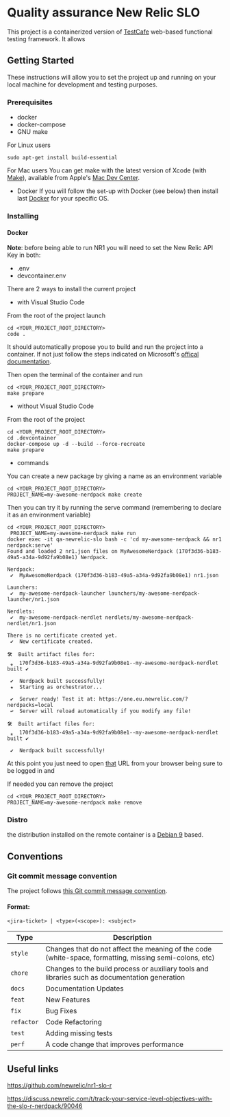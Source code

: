# Quality assurance New Relic SLO

This project is a containerized version of [TestCafe](https://devexpress.github.io/testcafe/documentation/test-api/test-code-structure.html) web-based functional testing framework. It allows 


## Getting Started

These instructions will allow you to set the project up and running on your local machine for development and testing purposes.

### Prerequisites

- docker
- docker-compose
- GNU make

For Linux users
```shell
sudo apt-get install build-essential
```

For Mac users
You can get make with the latest version of Xcode (with [Make](https://www.gnu.org/software/make/manual/make.html)), available from Apple's [Mac Dev Center](http://developer.apple.com/mac/).

- Docker
If you will follow the set-up with Docker (see below) then install last [Docker](https://www.docker.com/community-edition) for your specific OS.

### Installing

#### Docker


__Note__:
before being able to run NR1 you will need to set the New Relic API Key in both:
- .env
- devcontainer.env

There are 2 ways to install the current project

- with Visual Studio Code

From the root of the project launch
```shell
cd <YOUR_PROJECT_ROOT_DIRECTORY>
code .
```

It should automatically propose you to build and run the project into a container.
If not just follow the steps indicated on Microsoft's [offical documentation](https://code.visualstudio.com/docs/remote/containers).

Then open the terminal of the container and run
```shell
cd <YOUR_PROJECT_ROOT_DIRECTORY>
make prepare
```

- without Visual Studio Code

From the root of the project
```shell
cd <YOUR_PROJECT_ROOT_DIRECTORY>
cd .devcontainer
docker-compose up -d --build --force-recreate
make prepare
```

- commands

You can create a new package by giving a name as an environment variable
```shell
cd <YOUR_PROJECT_ROOT_DIRECTORY>
PROJECT_NAME=my-awesome-nerdpack make create
```

Then you can try it by running the serve command (remembering to declare it as an environment variable)
```shell
cd <YOUR_PROJECT_ROOT_DIRECTORY>
 PROJECT_NAME=my-awesome-nerdpack make run
docker exec -it qa-newrelic-slo bash -c 'cd my-awesome-nerdpack && nr1 nerdpack:serve'
Found and loaded 2 nr1.json files on MyAwesomeNerdpack (170f3d36-b183-49a5-a34a-9d92fa9b08e1) Nerdpack.

Nerdpack:
 ✔  MyAwesomeNerdpack (170f3d36-b183-49a5-a34a-9d92fa9b08e1) nr1.json

Launchers:
 ✔  my-awesome-nerdpack-launcher launchers/my-awesome-nerdpack-launcher/nr1.json

Nerdlets:
 ✔  my-awesome-nerdpack-nerdlet nerdlets/my-awesome-nerdpack-nerdlet/nr1.json

There is no certificate created yet.
 ✔  New certificate created.

🛠  Built artifact files for:
 ⁎  170f3d36-b183-49a5-a34a-9d92fa9b08e1--my-awesome-nerdpack-nerdlet built ✔

 ✔  Nerdpack built successfully!
 ★  Starting as orchestrator...

 ✔  Server ready! Test it at: https://one.eu.newrelic.com/?nerdpacks=local
 ↩  Server will reload automatically if you modify any file!

🛠  Built artifact files for:
 ⁎  170f3d36-b183-49a5-a34a-9d92fa9b08e1--my-awesome-nerdpack-nerdlet built ✔

 ✔  Nerdpack built successfully!
```

At this point you just need to open [that](https://one.eu.newrelic.com/?nerdpacks=local) URL 
from your browser being sure to be logged in and 

If needed you can remove the project
```shell
cd <YOUR_PROJECT_ROOT_DIRECTORY>
PROJECT_NAME=my-awesome-nerdpack make remove
```




### Distro
the distribution installed on the remote container is a [Debian 9](https://www.debian.org/releases/stretch/index.en.html) based.


## Conventions

### Git commit message convention

The project follows [this Git commit message convention](https://musement.atlassian.net/wiki/spaces/TEC/pages/932872196/Write+a+Git+commit+message).

#### Format:

`<jira-ticket> | <type>(<scope>): <subject>`

| Type | Description |
|------| ----------- |
| `style` | Changes that do not affect the meaning of the code (white-space, formatting, missing semi-colons, etc) |
| `chore` | Changes to the build process or auxiliary tools and libraries such as documentation generation |
| `docs` | Documentation Updates |
| `feat` | New Features |
| `fix`  | Bug Fixes |
| `refactor` | Code Refactoring |
| `test` | Adding missing tests |
| `perf` | A code change that improves performance |


## Useful links
https://github.com/newrelic/nr1-slo-r

https://discuss.newrelic.com/t/track-your-service-level-objectives-with-the-slo-r-nerdpack/90046